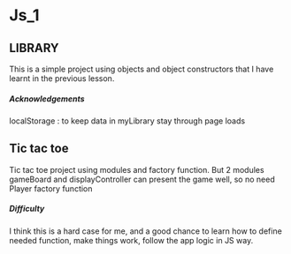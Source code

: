 # Js_1

## LIBRARY

This is a simple project using objects and object constructors that I have learnt in the previous lesson.

##### Acknowledgements

localStorage : to keep data in myLibrary stay through page loads

## Tic tac toe

Tic tac toe project using modules and factory function. But 2 modules gameBoard and displayController can present the game well, so no need Player factory function

##### Difficulty

I think this is a hard case for me, and a good chance to learn how to define needed function, make things work, follow the app logic in JS way.
